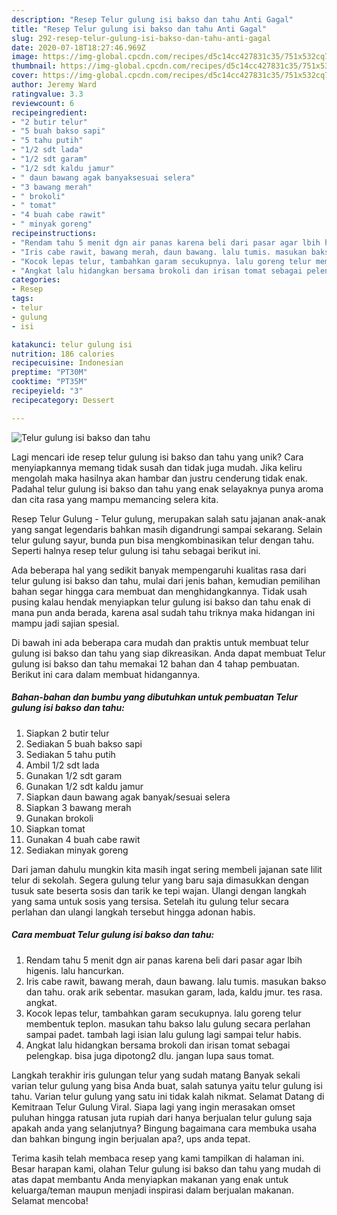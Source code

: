 ```yaml
---
description: "Resep Telur gulung isi bakso dan tahu Anti Gagal"
title: "Resep Telur gulung isi bakso dan tahu Anti Gagal"
slug: 292-resep-telur-gulung-isi-bakso-dan-tahu-anti-gagal
date: 2020-07-18T18:27:46.969Z
image: https://img-global.cpcdn.com/recipes/d5c14cc427831c35/751x532cq70/telur-gulung-isi-bakso-dan-tahu-foto-resep-utama.jpg
thumbnail: https://img-global.cpcdn.com/recipes/d5c14cc427831c35/751x532cq70/telur-gulung-isi-bakso-dan-tahu-foto-resep-utama.jpg
cover: https://img-global.cpcdn.com/recipes/d5c14cc427831c35/751x532cq70/telur-gulung-isi-bakso-dan-tahu-foto-resep-utama.jpg
author: Jeremy Ward
ratingvalue: 3.3
reviewcount: 6
recipeingredient:
- "2 butir telur"
- "5 buah bakso sapi"
- "5 tahu putih"
- "1/2 sdt lada"
- "1/2 sdt garam"
- "1/2 sdt kaldu jamur"
- " daun bawang agak banyaksesuai selera"
- "3 bawang merah"
- " brokoli"
- " tomat"
- "4 buah cabe rawit"
- " minyak goreng"
recipeinstructions:
- "Rendam tahu 5 menit dgn air panas karena beli dari pasar agar lbih higenis. lalu hancurkan."
- "Iris cabe rawit, bawang merah, daun bawang. lalu tumis. masukan bakso dan tahu. orak arik sebentar. masukan garam, lada, kaldu jmur. tes rasa. angkat."
- "Kocok lepas telur, tambahkan garam secukupnya. lalu goreng telur membentuk teplon. masukan tahu bakso lalu gulung secara perlahan sampai padet. tambah lagi isian lalu gulung lagi sampai telur habis."
- "Angkat lalu hidangkan bersama brokoli dan irisan tomat sebagai pelengkap. bisa juga dipotong2 dlu. jangan lupa saus tomat."
categories:
- Resep
tags:
- telur
- gulung
- isi

katakunci: telur gulung isi 
nutrition: 186 calories
recipecuisine: Indonesian
preptime: "PT30M"
cooktime: "PT35M"
recipeyield: "3"
recipecategory: Dessert

---
```



![Telur gulung isi bakso dan tahu](https://img-global.cpcdn.com/recipes/d5c14cc427831c35/751x532cq70/telur-gulung-isi-bakso-dan-tahu-foto-resep-utama.jpg)

Lagi mencari ide resep telur gulung isi bakso dan tahu yang unik? Cara menyiapkannya memang tidak susah dan tidak juga mudah. Jika keliru mengolah maka hasilnya akan hambar dan justru cenderung tidak enak. Padahal telur gulung isi bakso dan tahu yang enak selayaknya punya aroma dan cita rasa yang mampu memancing selera kita.

Resep Telur Gulung - Telur gulung, merupakan salah satu jajanan anak-anak yang sangat legendaris bahkan masih digandrungi sampai sekarang. Selain telur gulung sayur, bunda pun bisa mengkombinasikan telur dengan tahu. Seperti halnya resep telur gulung isi tahu sebagai berikut ini.

Ada beberapa hal yang sedikit banyak mempengaruhi kualitas rasa dari telur gulung isi bakso dan tahu, mulai dari jenis bahan, kemudian pemilihan bahan segar hingga cara membuat dan menghidangkannya. Tidak usah pusing kalau hendak menyiapkan telur gulung isi bakso dan tahu enak di mana pun anda berada, karena asal sudah tahu triknya maka hidangan ini mampu jadi sajian spesial.


Di bawah ini ada beberapa cara mudah dan praktis untuk membuat telur gulung isi bakso dan tahu yang siap dikreasikan. Anda dapat membuat Telur gulung isi bakso dan tahu memakai 12 bahan dan 4 tahap pembuatan. Berikut ini cara dalam membuat hidangannya.

<!--inarticleads1-->

##### Bahan-bahan dan bumbu yang dibutuhkan untuk pembuatan Telur gulung isi bakso dan tahu:

1. Siapkan 2 butir telur
1. Sediakan 5 buah bakso sapi
1. Sediakan 5 tahu putih
1. Ambil 1/2 sdt lada
1. Gunakan 1/2 sdt garam
1. Gunakan 1/2 sdt kaldu jamur
1. Siapkan  daun bawang agak banyak/sesuai selera
1. Siapkan 3 bawang merah
1. Gunakan  brokoli
1. Siapkan  tomat
1. Gunakan 4 buah cabe rawit
1. Sediakan  minyak goreng


Dari jaman dahulu mungkin kita masih ingat sering membeli jajanan sate lilit telur di sekolah. Segera gulung telur yang baru saja dimasukkan dengan tusuk sate beserta sosis dan tarik ke tepi wajan. Ulangi dengan langkah yang sama untuk sosis yang tersisa. Setelah itu gulung telur secara perlahan dan ulangi langkah tersebut hingga adonan habis. 

<!--inarticleads2-->

##### Cara membuat Telur gulung isi bakso dan tahu:

1. Rendam tahu 5 menit dgn air panas karena beli dari pasar agar lbih higenis. lalu hancurkan.
1. Iris cabe rawit, bawang merah, daun bawang. lalu tumis. masukan bakso dan tahu. orak arik sebentar. masukan garam, lada, kaldu jmur. tes rasa. angkat.
1. Kocok lepas telur, tambahkan garam secukupnya. lalu goreng telur membentuk teplon. masukan tahu bakso lalu gulung secara perlahan sampai padet. tambah lagi isian lalu gulung lagi sampai telur habis.
1. Angkat lalu hidangkan bersama brokoli dan irisan tomat sebagai pelengkap. bisa juga dipotong2 dlu. jangan lupa saus tomat.


Langkah terakhir iris gulungan telur yang sudah matang Banyak sekali varian telur gulung yang bisa Anda buat, salah satunya yaitu telur gulung isi tahu. Varian telur gulung yang satu ini tidak kalah nikmat. Selamat Datang di Kemitraan Telur Gulung Viral. Siapa lagi yang ingin merasakan omset puluhan hingga ratusan juta rupiah dari hanya berjualan telur gulung saja apakah anda yang selanjutnya? Bingung bagaimana cara membuka usaha dan bahkan bingung ingin berjualan apa?, ups anda tepat. 

Terima kasih telah membaca resep yang kami tampilkan di halaman ini. Besar harapan kami, olahan Telur gulung isi bakso dan tahu yang mudah di atas dapat membantu Anda menyiapkan makanan yang enak untuk keluarga/teman maupun menjadi inspirasi dalam berjualan makanan. Selamat mencoba!
